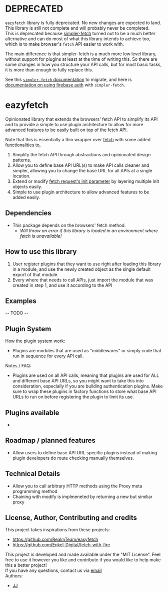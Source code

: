 # DEPRECATED
`eazyfetch` library is fully deprecated. No new changes are expected to land. This library is still not complete and will probably never be completed.  
This is deprecated because [simpler-fetch](https://github.com/Enkel-Digital/simpler-fetch/) turned out to be a much better alternative and can do most of what this library intends to achieve too, which is to make browser's `fetch` API easier to work with.  

The main difference is that simpler-fetch is a much more low level library, without support for plugins at least at the time of writing this. So there are some changes in how you structure your API calls, but for most basic tasks, it is more than enough to fully replace this.

See this [`simpler-fetch` documentation](https://github.com/Enkel-Digital/simpler-fetch#readme) to migrate, and here is [documentation on using firebase auth](https://github.com/Enkel-Digital/simpler-fetch/blob/master/firebase-auth.md) with `simpler-fetch`.

# eazyfetch
Opinionated library that extends the browsers' fetch API to simplify its API and to provide a simple to use plugin architecture to allow for more advanced features to be easily built on top of the fetch API.

Note that this is essentially a thin wrapper over [fetch](https://developer.mozilla.org/en-US/docs/Web/API/Fetch_API) with some added functionalities to,
1. Simplify the fetch API through abstractions and opinionated design patterns.
2. Allow you to define base API URL(s) to make API calls cleaner and simpler, allowing you to change the base URL for all APIs at a single location.
3. Extend or modify [fetch request's init parameter](https://developer.mozilla.org/en-US/docs/Web/API/WindowOrWorkerGlobalScope/fetch#Parameters) by layering multiple init objects easily.
4. Simple to use plugin architecture to allow advanced features to be added easily.

## Dependencies
- This package depends on the browsers' fetch method.
    - *Will throw an error if this library is loaded in an environment where fetch is unavailable!*

## How to use this library
1. User register plugins that they want to use right after loading this library in a module, and use the newly created object as the single default export of that module.
2. Every where that needs to call APIs, just import the module that was created in step 1, and use it according to the API

## Examples
-- TODO --

## Plugin System
How the plugin system work:
- Plugins are modules that are used as "middlewares" or simply code that run in sequence for every API call.

Notes / FAQ:
- Plugins are used on all API calls, meaning that plugins are used for ALL and different base API URLs, so you might want to take this into consideration, especially if you are building authentication plugins. Make sure to wrap these plugins in factory functions to store what base API URLs to run on before registering the plugin to limit its use.

## Plugins available
- 

## Roadmap / planned features
- Allow users to define base API URL specific plugins instead of making plugin developers do route checking manually themselves.

## Technical Details
- Allow you to call arbitrary HTTP methods using the Proxy meta programming method
- Chaining with modify is implmeneted by returning a new but similiar proxy

## License, Author, Contributing and credits
This project takes inspirations from these projects:
- <https://github.com/RealmTeam/easyfetch>
- <https://github.com/Enkel-Digital/fetch-with-fire>

This project is developed and made available under the "MIT License". Feel free to use it however you like and contribute if you would like to help make this a better project!  
If you have any questions, contact us via [email](mailto:tech@enkeldigital.com)  
Authors:
- [JJ](https://github.com/Jaimeloeuf)